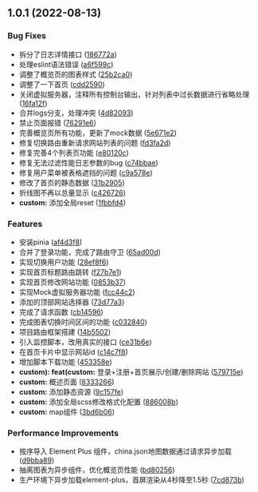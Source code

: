 ## 1.0.1 (2022-08-13)


### Bug Fixes

* 拆分了日志详情接口 ([186772a](https://gitee.com/du-hao-111/monitoring-system/commits/186772a9e4a740a7bbeb08378c72b451dbb3206f))
* 处理eslint语法错误 ([a6f599c](https://gitee.com/du-hao-111/monitoring-system/commits/a6f599c09ba326dd0d17c4766fda9b1532cec759))
* 调整了概览页的图表样式 ([25b2ca0](https://gitee.com/du-hao-111/monitoring-system/commits/25b2ca07788c54de48b27cc3fff03841a3b314ff))
* 调整了一下首页 ([cdd2590](https://gitee.com/du-hao-111/monitoring-system/commits/cdd2590fd9809fd2cfda2742e9890bd0445c3d6f))
* 关闭虚拟服务器，注释所有控制台输出，针对列表中过长数据进行省略处理 ([16fa12f](https://gitee.com/du-hao-111/monitoring-system/commits/16fa12fa748058e6a6f6c5d835ade7836436baa7))
* 合并logs分支，处理冲突 ([4d82093](https://gitee.com/du-hao-111/monitoring-system/commits/4d820934fa6cfa356de56bb0c04b9f07604810ae))
* 禁止页面报错 ([76291e6](https://gitee.com/du-hao-111/monitoring-system/commits/76291e64f24ac4119410ae326f9ee5bf6fb220c3))
* 完善概览页所有功能，更新了mock数据 ([5e671e2](https://gitee.com/du-hao-111/monitoring-system/commits/5e671e2feae9440dc3287c8b1f75c8bd3493ed56))
* 修复切换路由重新请求网站列表的问题 ([fd3fa2d](https://gitee.com/du-hao-111/monitoring-system/commits/fd3fa2d3e10d6dd2085294cfacc0a9d0da66208a))
* 修复完善4个列表页功能 ([e80120c](https://gitee.com/du-hao-111/monitoring-system/commits/e80120c90f789ee75bf560b6742498bbfa556446))
* 修复无法过滤性能日志参数的bug ([c74bbae](https://gitee.com/du-hao-111/monitoring-system/commits/c74bbae821320bbe950a829de48145e33f78f18e))
* 修复用户菜单被表格遮挡的问题 ([c9a578e](https://gitee.com/du-hao-111/monitoring-system/commits/c9a578e7d278ebc9d580945f8567f62df8d13874))
* 修改了首页的静态数据 ([31b2905](https://gitee.com/du-hao-111/monitoring-system/commits/31b29051f4a69fa2429c6283906886bd03ffc08a))
* 折线图不再以总量显示 ([c426726](https://gitee.com/du-hao-111/monitoring-system/commits/c426726984b3e9740a2dbd193eff3322c557774b))
* **custom:** 添加全局reset ([1fbbfd4](https://gitee.com/du-hao-111/monitoring-system/commits/1fbbfd42721fd559cb6c0e4cf2830b88894964bb))


### Features

* 安装pinia ([af4d3f8](https://gitee.com/du-hao-111/monitoring-system/commits/af4d3f887843ad4caf3f59bf4bdeacaaf09487d5))
* 合并了登录功能，完成了路由守卫 ([65ad00d](https://gitee.com/du-hao-111/monitoring-system/commits/65ad00dbb74c48c9d4aeec514082409d99a00bd1))
* 实现切换用户功能 ([28ef8f6](https://gitee.com/du-hao-111/monitoring-system/commits/28ef8f675ed810fa85148843d7bb2cdbc96f0856))
* 实现首页标题路由跳转 ([f27b7e1](https://gitee.com/du-hao-111/monitoring-system/commits/f27b7e15c90278cc65ca428ca36608d0982216d9))
* 实现首页修改网站功能 ([0853b37](https://gitee.com/du-hao-111/monitoring-system/commits/0853b37f5222bc9f86d20add4a60e40d8584815f))
* 实现Mock虚拟服务器功能 ([fcc44c2](https://gitee.com/du-hao-111/monitoring-system/commits/fcc44c204435ab6e55ac739e186e1b74fe1baaa7))
* 添加的顶部网站选择器 ([73d77a3](https://gitee.com/du-hao-111/monitoring-system/commits/73d77a3cb6d8e7b49d89505738fa740641abb155))
* 完成了请求函数 ([cb14596](https://gitee.com/du-hao-111/monitoring-system/commits/cb145965192f845b44ed51b552f943419e53106e))
* 完成图表切换时间区间的功能 ([c032840](https://gitee.com/du-hao-111/monitoring-system/commits/c032840a7c2115a21059c515849f0735262cc10c))
* 项目路由框架搭建 ([14b5502](https://gitee.com/du-hao-111/monitoring-system/commits/14b550233e51a7da1a3ec6d1e938685d0471c908))
* 引入监控脚本，改用真实的接口 ([ce31b6e](https://gitee.com/du-hao-111/monitoring-system/commits/ce31b6ee80e6842df5416e480d975d072ef05eb7))
* 在首页卡片中显示网站id ([c14c7f8](https://gitee.com/du-hao-111/monitoring-system/commits/c14c7f85f712cb756659ea2efec76c981a25f9fa))
* 增加脚本下载功能 ([453358e](https://gitee.com/du-hao-111/monitoring-system/commits/453358e5a5e05710541fc4ce673c6f45de228255))
* **custom): feat(custom:** 登录+注册+首页展示/创建/删除网站 ([579715e](https://gitee.com/du-hao-111/monitoring-system/commits/579715ea1b1a0110ae337be7f6b3f0ed99f97775))
* **custom:** 概述页面 ([8333266](https://gitee.com/du-hao-111/monitoring-system/commits/8333266a508b300d00d999f6e3ea841f8216c7d1))
* **custom:** 添加静态资源 ([9c157fe](https://gitee.com/du-hao-111/monitoring-system/commits/9c157fec62514657e7c8d93626811d0dd087558c))
* **custom:** 添加全局scss修改格式化配置 ([886008b](https://gitee.com/du-hao-111/monitoring-system/commits/886008b074b05daf2f397086a6bdc1eaf0d00331))
* **custom:** map组件 ([3bd6b06](https://gitee.com/du-hao-111/monitoring-system/commits/3bd6b06e0336b85cd3537b899d588f1f8323dfd8))


### Performance Improvements

* 按序导入 Element Plus 组件，china.json地图数据通过请求异步加载 ([d9bba89](https://gitee.com/du-hao-111/monitoring-system/commits/d9bba89a68be49ce38e00df9e0956ae683dbe79f))
* 抽离图表为异步组件，优化概览页性能 ([bd80256](https://gitee.com/du-hao-111/monitoring-system/commits/bd80256d361a7e5367614d22d4e01e681d3e8dcc))
* 生产环境下异步加载element-plus，首屏渲染从4秒降至1.5秒 ([7cd873b](https://gitee.com/du-hao-111/monitoring-system/commits/7cd873bb1fae36f0a130628a16f176b1ce82a513))



